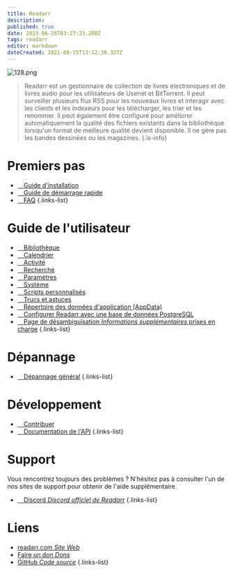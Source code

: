 ```yaml
---
title: Readarr
description: 
published: true
date: 2023-06-26T03:27:23.208Z
tags: readarr
editor: markdown
dateCreated: 2021-08-15T13:12:38.327Z
---
```


![128.png](/assets/readarr/logos/128.png)

> Readarr est un gestionnaire de collection de livres électroniques et de livres audio pour les utilisateurs de Usenet et BitTorrent. Il peut surveiller plusieurs flux RSS pour les nouveaux livres et interagir avec les clients et les indexeurs pour les télécharger, les trier et les renommer. Il peut également être configuré pour améliorer automatiquement la qualité des fichiers existants dans la bibliothèque lorsqu'un format de meilleure qualité devient disponible. Il ne gère pas les bandes dessinées ou les magazines.
{.is-info}

# Premiers pas

- [<i class="fas fa-plus-square"></i>&emsp;Guide d'installation](/readarr/installation)
- [<i class="fas fa-book-open"></i>&emsp;Guide de démarrage rapide](/readarr/quick-start-guide)
- [<i class="far fa-question-circle"></i>&emsp;FAQ](/readarr/faq)
{.links-list}

# Guide de l'utilisateur

- [<i class="fas fa-play"></i>&emsp;Bibliothèque](/readarr/library)
- [<i class="fas fa-calendar-alt"></i>&emsp;Calendrier](/readarr/calendar)
- [<i class="fas fa-clock"></i>&emsp;Activité](/readarr/activity)
- [<i class="fas fa-search-minus"></i>&emsp;Recherché](/readarr/wanted)
- [<i class="fas fa-cogs"></i>&emsp;Paramètres](/readarr/settings)
- [<i class="fas fa-laptop"></i>&emsp;Système](/readarr/system)
- [<i class="fas fa-scroll"></i>&emsp;Scripts personnalisés](/readarr/custom-scripts)
- [<i class="fas fa-gifts"></i>&emsp;Trucs et astuces](/readarr/tips-and-tricks)
- [<i class="fas fa-database"></i>&emsp;Répertoire des données d'application (AppData)](/readarr/appdata-directory)
- [<i class="fas fa-server"></i>&emsp;Configurer Readarr avec une base de données PostgreSQL](/readarr/postgres-setup)
- [<i class="fas fa-cogs"></i>&emsp;Page de désambiguïsation *Informations supplémentaires* prises en charge](/readarr/supported)
{.links-list}

# Dépannage

- [<i class="far fa-life-ring"></i>&emsp;Dépannage général](/readarr/troubleshooting)
{.links-list}

# Développement

- [<i class="fas fa-laptop-code"></i>&emsp;Contribuer](/readarr/contributing)
- [<i class="fas fa-book"></i>&emsp;Documentation de l'API](https://readarr.com/docs/api/)
{.links-list}

# Support

Vous rencontrez toujours des problèmes ? N'hésitez pas à consulter l'un de nos sites de support pour obtenir de l'aide supplémentaire.

- [<i class="fab fa-discord"></i>&emsp;Discord *Discord officiel de Readarr*](https://readarr.com/discord)
{.links-list}

# Liens

- [readarr.com *Site Web*](https://readarr.com)
- [Faire un don *Dons*](https://readarr.com/donate)
- [GitHub *Code source*](https://github.com/readarr/readarr)
{.links-list}